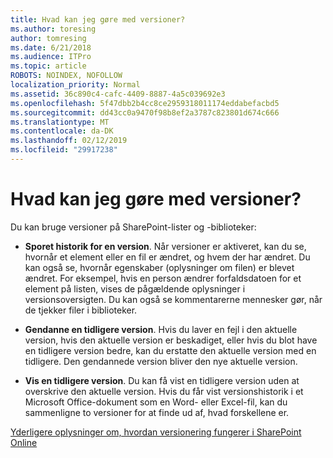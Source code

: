 ```yaml
---
title: Hvad kan jeg gøre med versioner?
ms.author: toresing
author: tomresing
ms.date: 6/21/2018
ms.audience: ITPro
ms.topic: article
ROBOTS: NOINDEX, NOFOLLOW
localization_priority: Normal
ms.assetid: 36c890c4-cafc-4409-8887-4a5c039692e3
ms.openlocfilehash: 5f47dbb2b4cc8ce2959318011174eddabefacbd5
ms.sourcegitcommit: dd43cc0a9470f98b8ef2a3787c823801d674c666
ms.translationtype: MT
ms.contentlocale: da-DK
ms.lasthandoff: 02/12/2019
ms.locfileid: "29917238"
---
```

# <a name="what-can-i-do-with-versioning"></a>Hvad kan jeg gøre med versioner?

Du kan bruge versioner på SharePoint-lister og -biblioteker:
  
- **Sporet historik for en version**. Når versioner er aktiveret, kan du se, hvornår et element eller en fil er ændret, og hvem der har ændret. Du kan også se, hvornår egenskaber (oplysninger om filen) er blevet ændret. For eksempel, hvis en person ændrer forfaldsdatoen for et element på listen, vises de pågældende oplysninger i versionsoversigten. Du kan også se kommentarerne mennesker gør, når de tjekker filer i biblioteker. 
    
- **Gendanne en tidligere version**. Hvis du laver en fejl i den aktuelle version, hvis den aktuelle version er beskadiget, eller hvis du blot have en tidligere version bedre, kan du erstatte den aktuelle version med en tidligere. Den gendannede version bliver den nye aktuelle version. 
    
- **Vis en tidligere version**. Du kan få vist en tidligere version uden at overskrive den aktuelle version. Hvis du får vist versionshistorik i et Microsoft Office-dokument som en Word- eller Excel-fil, kan du sammenligne to versioner for at finde ud af, hvad forskellene er. 
    
[Yderligere oplysninger om, hvordan versionering fungerer i SharePoint Online](https://go.microsoft.com/fwlink/?linkid=875710)
  

